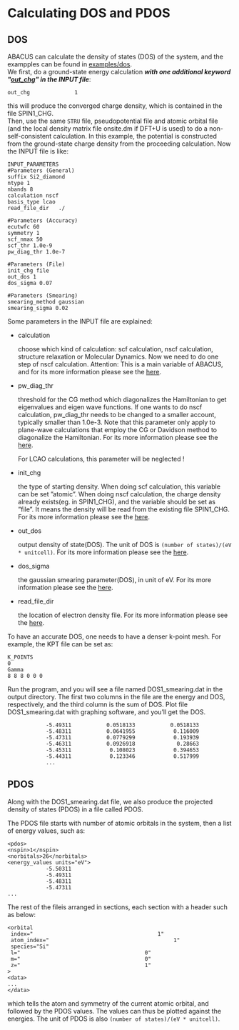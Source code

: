 # Calculating DOS and PDOS

## DOS

ABACUS can calculate the density of states (DOS) of the system, and the exampples can be found in [examples/dos](https://github.com/deepmodeling/abacus-develop/tree/develop/examples/dos).\
We first, do a ground-state energy calculation ***with one additional keyword "[out_chg](https://abacus-rtd.readthedocs.io/en/latest/advanced/input_files/input-main.html#out-chg)" in the INPUT file***:

```
out_chg              1
```

this will produce the converged charge density, which is contained in the file SPIN1_CHG. \
Then, use the same `STRU` file, pseudopotential file and atomic orbital file (and the local density matrix file onsite.dm if DFT+U is used) to do a non-self-consistent calculation. In this example, the potential is constructed from the ground-state charge density from the proceeding calculation. Now the INPUT file is like:
```
INPUT_PARAMETERS
#Parameters (General)
suffix Si2_diamond
ntype 1
nbands 8
calculation nscf
basis_type lcao
read_file_dir   ./

#Parameters (Accuracy)
ecutwfc 60
symmetry 1
scf_nmax 50
scf_thr 1.0e-9
pw_diag_thr 1.0e-7

#Parameters (File)
init_chg file
out_dos 1
dos_sigma 0.07

#Parameters (Smearing)
smearing_method gaussian
smearing_sigma 0.02

```

Some parameters in the INPUT file are explained:
- calculation

    choose which kind of calculation: scf calculation, nscf calculation, structure relaxation or Molecular Dynamics. Now we need to do one step of nscf calculation.
    Attention: This is a main variable of ABACUS, and for its more information please see the [here](https://abacus-rtd--1282.org.readthedocs.build/en/1282/advanced/input_files/input-main.html#calculation).

- pw_diag_thr

    threshold for the CG method which diagonalizes the Hamiltonian to get eigenvalues and eigen wave functions. If one wants to do nscf calculation, pw_diag_thr needs to be changed to a smaller account, typically smaller than 1.0e-3. Note that this parameter only apply to plane-wave calculations that employ the CG or Davidson method to diagonalize the Hamiltonian. For its more information please see the [here](https://abacus-rtd--1282.org.readthedocs.build/en/1282/advanced/input_files/input-main.html#pw_diag_thr).
    
    For LCAO calculations, this parameter will be neglected !
- init_chg

    the type of starting density. When doing scf calculation, this variable can be set ”atomic”. When doing nscf calculation, the charge density already exists(eg. in SPIN1_CHG), and the variable should be set as ”file”. It means the density will be read from the existing file SPIN1_CHG. For its more information please see the [here](https://abacus-rtd--1282.org.readthedocs.build/en/1282/advanced/input_files/input-main.html#init_chg).

- out_dos

    output density of state(DOS). The unit of DOS is `(number of states)/(eV * unitcell)`. For its more information please see the [here](https://abacus-rtd--1282.org.readthedocs.build/en/1282/advanced/input_files/input-main.html#out_dos).

- dos_sigma

    the gaussian smearing parameter(DOS), in unit of eV. For its more information please see the [here](https://abacus-rtd--1282.org.readthedocs.build/en/1282/advanced/input_files/input-main.html#dos_sigma). 

- read_file_dir

    the location of electron density file. For its more information please see the [here](https://abacus-rtd--1282.org.readthedocs.build/en/1282/advanced/input_files/input-main.html#read_file_dir).

To have an accurate DOS, one needs to have a denser k-point mesh. For example, the KPT file can be set as:
```
K_POINTS
0
Gamma
8 8 8 0 0 0
```
Run the program, and you will see a file named DOS1_smearing.dat in the output directory. The first two columns in the file are the energy and DOS, respectively, and the third column is the sum of DOS. Plot file DOS1_smearing.dat with graphing software, and you’ll get the DOS.
```
            -5.49311           0.0518133           0.0518133
            -5.48311           0.0641955            0.116009
            -5.47311           0.0779299            0.193939
            -5.46311           0.0926918             0.28663
            -5.45311            0.108023            0.394653
            -5.44311            0.123346            0.517999
            ...
```            

## PDOS

Along with the DOS1_smearing.dat file, we also produce the projected density of states (PDOS) in a file called PDOS.

The PDOS file starts with number of atomic orbitals in the system, then a list of energy values, such as:
```
<pdos>
<nspin>1</nspin>
<norbitals>26</norbitals>
<energy_values units="eV">
            -5.50311
            -5.49311
            -5.48311
            -5.47311
...

```

The rest of the fileis arranged in sections, each section with a header such as below:

```
<orbital
 index="                                       1"
 atom_index="                                       1"
 species="Si"
 l="                                       0"
 m="                                       0"
 z="                                       1"
>
<data>
...
</data>

```
which tells the atom and symmetry of the current atomic orbital, and followed by the PDOS values. The values can thus be plotted against the energies. The unit of PDOS is also `(number of states)/(eV * unitcell)`.
